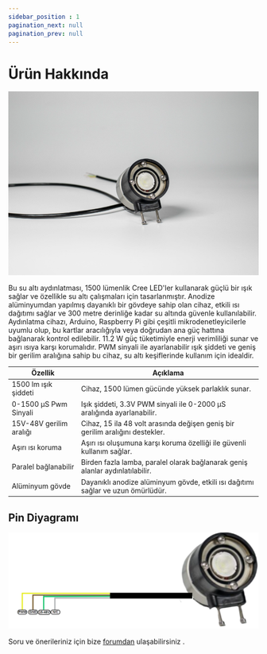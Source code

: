 ```yaml
---
sidebar_position : 1
pagination_next: null
pagination_prev: null
---
```


# Ürün Hakkında

![Aydınlatıcı](./image/aydınlatıcı.png)

Bu su altı aydınlatması, 1500 lümenlik Cree LED'ler kullanarak güçlü bir ışık sağlar ve özellikle su altı çalışmaları için tasarlanmıştır. Anodize alüminyumdan yapılmış dayanıklı bir gövdeye sahip olan cihaz, etkili ısı dağıtımı sağlar ve 300 metre derinliğe kadar su altında güvenle kullanılabilir. Aydınlatma cihazı, Arduino, Raspberry Pi gibi çeşitli mikrodenetleyicilerle uyumlu olup, bu kartlar aracılığıyla veya doğrudan ana güç hattına bağlanarak kontrol edilebilir. 11.2 W güç tüketimiyle enerji verimliliği sunar ve aşırı ısıya karşı korumalıdır. PWM sinyali ile ayarlanabilir ışık şiddeti ve geniş bir gerilim aralığına sahip bu cihaz, su altı keşiflerinde kullanım için idealdir.

|       Özellik           |   Açıklama           |
|--------------------------|-----------------------|
|1500 lm ışık şiddeti	|Cihaz, 1500 lümen gücünde yüksek parlaklık sunar.|
|0-1500 µS Pwm Sinyali	|Işık şiddeti, 3.3V PWM sinyali ile 0-2000 µS aralığında ayarlanabilir.|
|15V-48V gerilim aralığı|	Cihaz, 15 ila 48 volt arasında değişen geniş bir gerilim aralığını destekler.|
|Aşırı ısı koruma|	Aşırı ısı oluşumuna karşı koruma özelliği ile güvenli kullanım sağlar.|
|Paralel bağlanabilir|	Birden fazla lamba, paralel olarak bağlanarak geniş alanlar aydınlatılabilir.|
|Alüminyum gövde	|Dayanıklı anodize alüminyum gövde, etkili ısı dağıtımı sağlar ve uzun ömürlüdür.|




## Pin Diyagramı
![Aydınlatıcı](./image/aydınlatıcı-pin.png)



Soru ve önerileriniz için bize [forumdan](https://forum.degzrobotics.com/)    ulaşabilirsiniz .



